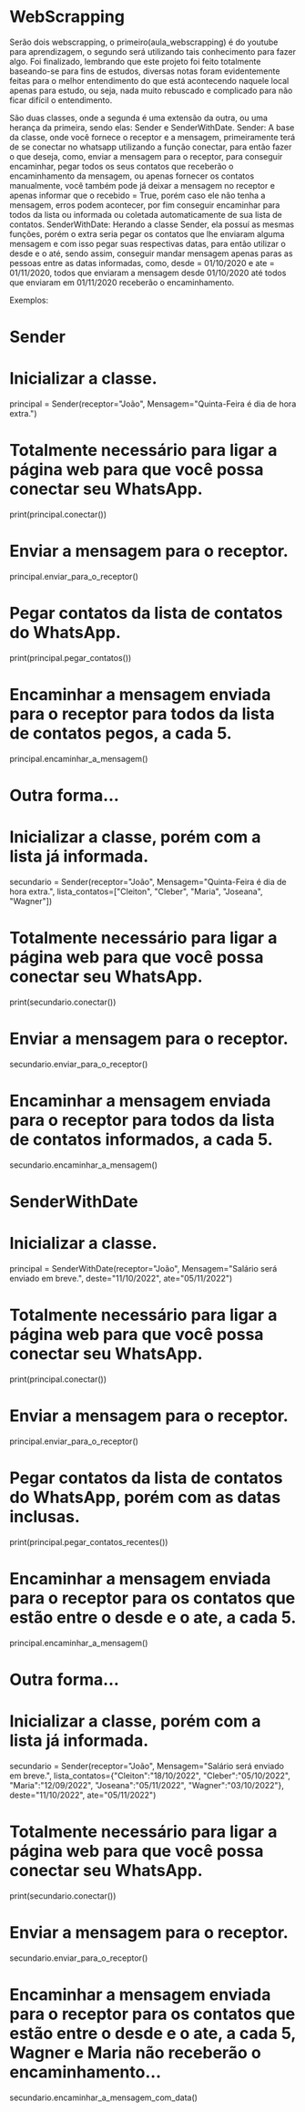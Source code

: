 # WebScrapping
Serão dois webscrapping, o primeiro(aula_webscrapping) é do youtube para aprendizagem, o segundo será utilizando tais conhecimento para fazer algo.
Foi finalizado, lembrando que este projeto foi feito totalmente baseando-se para fins de estudos, diversas notas foram evidentemente feitas para o melhor
entendimento do que está acontecendo naquele local apenas para estudo, ou seja, nada muito rebuscado e complicado para não ficar difícil o entendimento.

São duas classes, onde a segunda é uma extensão da outra, ou uma herança da primeira, sendo elas: Sender e SenderWithDate.
Sender: A base da classe, onde você fornece o receptor e a mensagem, primeiramente terá de se conectar no whatsapp utilizando a função
conectar, para então fazer o que deseja, como, enviar a mensagem para o receptor, para conseguir encaminhar, pegar todos os seus contatos
que receberão o encaminhamento da mensagem, ou apenas fornecer os contatos manualmente, você também pode já deixar a mensagem no receptor
e apenas informar que o recebido = True, porém caso ele não tenha a mensagem, erros podem acontecer, por fim conseguir encaminhar para todos
da lista ou informada ou coletada automaticamente de sua lista de contatos.
SenderWithDate: Herando a classe Sender, ela possuí as mesmas funções, porém o extra seria pegar os contatos que lhe enviaram alguma mensagem
e com isso pegar suas respectivas datas, para então utilizar o desde e o até, sendo assim, conseguir mandar mensagem apenas paras as pessoas
entre as datas informadas, como, desde = 01/10/2020 e ate = 01/11/2020, todos que enviaram a mensagem desde 01/10/2020 até todos que enviaram
em 01/11/2020 receberão o encaminhamento.

Exemplos:
# Sender

# Inicializar a classe.
principal = Sender(receptor="João", Mensagem="Quinta-Feira é dia de hora extra.")

# Totalmente necessário para ligar a página web para que você possa conectar seu WhatsApp.
print(principal.conectar())

# Enviar a mensagem para o receptor.
principal.enviar_para_o_receptor()

# Pegar contatos da lista de contatos do WhatsApp.
print(principal.pegar_contatos())

# Encaminhar a mensagem enviada para o receptor para todos da lista de contatos pegos, a cada 5.
principal.encaminhar_a_mensagem()

# Outra forma...

# Inicializar a classe, porém com a lista já informada.
secundario = Sender(receptor="João", Mensagem="Quinta-Feira é dia de hora extra.", lista_contatos=["Cleiton", "Cleber", "Maria", "Joseana", "Wagner"])

# Totalmente necessário para ligar a página web para que você possa conectar seu WhatsApp.
print(secundario.conectar())

# Enviar a mensagem para o receptor.
secundario.enviar_para_o_receptor()

# Encaminhar a mensagem enviada para o receptor para todos da lista de contatos informados, a cada 5.
secundario.encaminhar_a_mensagem()

# SenderWithDate

# Inicializar a classe.
principal = SenderWithDate(receptor="João", Mensagem="Salário será enviado em breve.", deste="11/10/2022", ate="05/11/2022")

# Totalmente necessário para ligar a página web para que você possa conectar seu WhatsApp.
print(principal.conectar())

# Enviar a mensagem para o receptor.
principal.enviar_para_o_receptor()

# Pegar contatos da lista de contatos do WhatsApp, porém com as datas inclusas.
print(principal.pegar_contatos_recentes())

# Encaminhar a mensagem enviada para o receptor para os contatos que estão entre o desde e o ate, a cada 5.
principal.encaminhar_a_mensagem()

# Outra forma...

# Inicializar a classe, porém com a lista já informada.
secundario = Sender(receptor="João", Mensagem="Salário será enviado em breve.", 
               lista_contatos={"Cleiton":"18/10/2022", "Cleber":"05/10/2022", "Maria":"12/09/2022", "Joseana":"05/11/2022", "Wagner":"03/10/2022"},
               deste="11/10/2022", ate="05/11/2022")

# Totalmente necessário para ligar a página web para que você possa conectar seu WhatsApp.
print(secundario.conectar())

# Enviar a mensagem para o receptor.
secundario.enviar_para_o_receptor()

# Encaminhar a mensagem enviada para o receptor para os contatos que estão entre o desde e o ate, a cada 5, Wagner e Maria não receberão o encaminhamento...
secundario.encaminhar_a_mensagem_com_data()
